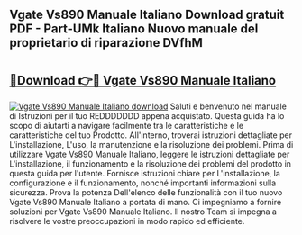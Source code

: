 ## Vgate Vs890 Manuale Italiano Download gratuit PDF - Part-UMk Italiano Nuovo manuale del proprietario di riparazione DVfhM

# <h2><a href="http://dfe2ajj.blite.top/?on=Vgate+Vs890+Manuale+Italiano">🔗Download 👉🔴 Vgate Vs890 Manuale Italiano</a></h2>

[![Vgate Vs890 Manuale Italiano download](https://i.imgur.com/lujVjoI.png)](http://dfe2ajj.blite.top/?on=Vgate+Vs890+Manuale+Italiano)
Saluti e benvenuto nel manuale di Istruzioni per il tuo REDDDDDDD appena acquistato. Questa guida ha lo scopo di aiutarti a navigare facilmente tra le caratteristiche e le caratteristiche del tuo Prodotto. All'interno, troverai istruzioni dettagliate per L'installazione, L'uso, la manutenzione e la risoluzione dei problemi. Prima di utilizzare Vgate Vs890 Manuale Italiano, leggere le istruzioni dettagliate per L'installazione, il funzionamento e la risoluzione dei problemi del prodotto in questa guida per l'utente. Fornisce istruzioni chiare per L'installazione, la configurazione e il funzionamento, nonché importanti informazioni sulla sicurezza. Prova la potenza Dell'elenco delle funzionalità con il tuo nuovo Vgate Vs890 Manuale Italiano a portata di mano. Ci impegniamo a fornire soluzioni per Vgate Vs890 Manuale Italiano. Il nostro Team si impegna a risolvere le vostre preoccupazioni in modo rapido ed efficiente.
